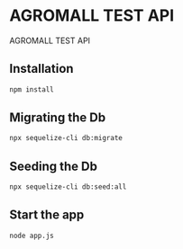 # AGROMALL TEST API

AGROMALL TEST API
## Installation


```bash
npm install

```

## Migrating the Db


```bash
npx sequelize-cli db:migrate

```
## Seeding the Db


```bash
npx sequelize-cli db:seed:all

```
## Start the app
```bash
node app.js
```
